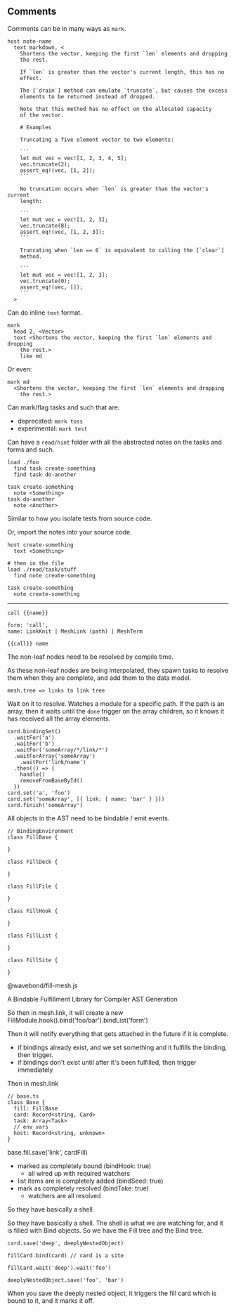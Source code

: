 ## Comments

Comments can be in many ways as `mark`.

    host note-name
      text markdown, <
        Shortens the vector, keeping the first `len` elements and dropping
        the rest.

        If `len` is greater than the vector's current length, this has no
        effect.

        The [`drain`] method can emulate `truncate`, but causes the excess
        elements to be returned instead of dropped.

        Note that this method has no effect on the allocated capacity
        of the vector.

        # Examples

        Truncating a five element vector to two elements:

        ```
        let mut vec = vec![1, 2, 3, 4, 5];
        vec.truncate(2);
        assert_eq!(vec, [1, 2]);
        ```

        No truncation occurs when `len` is greater than the vector's current
        length:

        ```
        let mut vec = vec![1, 2, 3];
        vec.truncate(8);
        assert_eq!(vec, [1, 2, 3]);
        ```

        Truncating when `len == 0` is equivalent to calling the [`clear`]
        method.

        ```
        let mut vec = vec![1, 2, 3];
        vec.truncate(0);
        assert_eq!(vec, []);
        ```
      >

Can do inline `text` format.

    mark
      head 2, <Vector>
      text <Shortens the vector, keeping the first `len` elements and dropping
        the rest.>
        like md

Or even:

    mark md
      <Shortens the vector, keeping the first `len` elements and dropping
        the rest.>

Can mark/flag tasks and such that are:

- deprecated: `mark toss`
- experimental: `mark test`

Can have a `read/hint` folder with all the abstracted notes on the tasks
and forms and such.

    load ./foo
      find task create-something
      find task do-another

    task create-something
      note <Something>
    task do-another
      note <Another>

Similar to how you isolate tests from source code.

Or, import the notes into your source code.

    host create-something
      text <Something>

    # then in the file
    load ./read/task/stuff
      find note create-something

    task create-something
      note create-something

---

    call {{name}}

    form: 'call',
    name: LinkKnit | MeshLink (path) | MeshTerm

    {{call}} name

The non-leaf nodes need to be resolved by compile time.

As these non-leaf nodes are being interpolated, they spawn tasks to
resolve them when they are complete, and add them to the data model.

    mesh.tree => links to link tree

Wait on it to resolve. Watches a module for a specific path. If the path
is an array, then it waits until the `done` trigger on the array
children, so it knows it has received all the array elements.

    card.bindingSet()
      .waitFor('a')
      .waitFor('b')
      .waitFor('someArray/*/link/*')
      .waitForArray('someArray')
        .waitFor('link/name')
      .then(() => {
        handle()
        removeFromBaseById()
      })
    card.set('a', 'foo')
    card.set('someArray', [{ link: { name: 'bar' } }])
    card.finish('someArray')

All objects in the AST need to be bindable / emit events.

    // BindingEnvironment
    class FillBase {

    }

    class FillDeck {

    }

    class FillFile {

    }

    class FillHook {

    }

    class FillList {

    }

    class FillSite {

    }

@wavebond/fill-mesh.js

A Bindable Fulfillment Library for Compiler AST Generation

So then in mesh.link, it will create a new
FillModule.hook().bind('foo/bar').bindList('form')

Then it will notify everything that gets attached in the future if it is
complete.

- if bindings already exist, and we set something and it fulfills the
  binding, then trigger.
- if bindings don't exist until after it's been fulfilled, then trigger
  immediately

Then in mesh.link

    // base.ts
    class Base {
      fill: FillBase
      card: Record<string, Card>
      task: Array<Task>
      // env vars
      host: Record<string, unknown>
    }

base.fill.save('link', cardFill)

- marked as completely bound (bindHook: true)
  - all wired up with required watchers
- list items are is completely added (bindSeed: true)
- mark as completely resolved (bindTake: true)
  - watchers are all resolved

So they have basically a shell.

So they have basically a shell. The shell is what we are watching for,
and it is filled with Bind objects. So we have the Fill tree and the
Bind tree.

    card.save('deep', deeplyNestedObject)

    fillCard.bind(card) // card is a site

    fillCard.wait('deep').wait('foo')

    deeplyNestedObject.save('foo', 'bar')

When you save the deeply nested object, it triggers the fill card which
is bound to it, and it marks it off.
